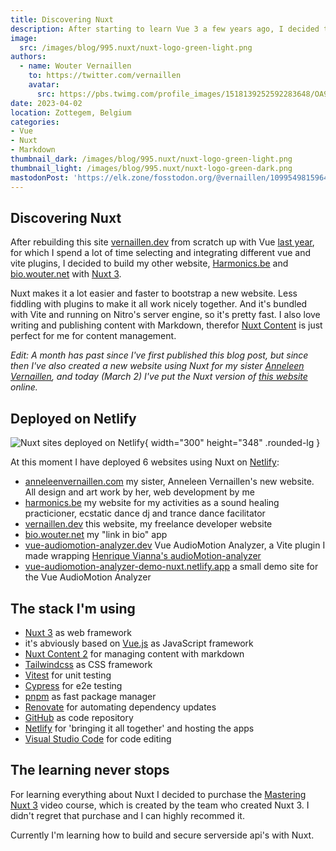 ```yaml
---
title: Discovering Nuxt
description: After starting to learn Vue 3 a few years ago, I decided to continue the learning path to Nuxt 3
image:
  src: /images/blog/995.nuxt/nuxt-logo-green-light.png
authors:
  - name: Wouter Vernaillen
    to: https://twitter.com/vernaillen
    avatar:
      src: https://pbs.twimg.com/profile_images/1518139252592283648/OA9KuIjb_400x400.jpg
date: 2023-04-02
location: Zottegem, Belgium
categories:
- Vue
- Nuxt
- Markdown
thumbnail_dark: /images/blog/995.nuxt/nuxt-logo-green-light.png
thumbnail_light: /images/blog/995.nuxt/nuxt-logo-green-dark.png
mastodonPost: 'https://elk.zone/fosstodon.org/@vernaillen/109954981596443382'
---
```


## Discovering Nuxt

After rebuilding this site [vernaillen.dev](https://vernaillen.dev) from scratch up with Vue [last year](/blog/hello-world-vernaillen-dev), for which I spend a lot of time selecting and integrating different vue and vite plugins, I decided to build my other website, [Harmonics.be](https://harmonics.be) and [bio.wouter.net](https://bio.wouter.net) with [Nuxt 3](https://nuxt.com/).

Nuxt makes it a lot easier and faster to bootstrap a new website. Less fiddling with plugins to make it all work nicely together. 
And it's bundled with Vite and running on Nitro's server engine, so it's pretty fast.
I also love writing and publishing content with Markdown, therefor [Nuxt Content](https://content.nuxtjs.org/) is just perfect for me for content management.

*Edit: A month has past since I've first published this blog post, but since then I've also created a new website using Nuxt for my sister [Anneleen Vernaillen](https://www.anneleenvernaillen.com/), and today (March 2) I've put the Nuxt version of [this website](https://vernaillen.dev) online.*

## Deployed on Netlify

![Nuxt sites deployed on Netlify](/images/blog/995.nuxt/nuxt-on-netlify.png){ width="300" height="348" .rounded-lg }

At this moment I have deployed 6 websites using Nuxt on [Netlify](https://www.netlify.com/):

* [anneleenvernaillen.com](https://anneleenvernaillen.com)
my sister, Anneleen Vernaillen's new website. All design and art work by her, web development by me
* [harmonics.be](https://harmonics.be)
my website for my activities as a sound healing practicioner, ecstatic dance dj and trance dance facilitator
* [vernaillen.dev](https://harmonics.be)
this website, my freelance developer website
* [bio.wouter.net](https://bio.wouter.net)
my "link in bio" app
* [vue-audiomotion-analyzer.dev](https://vue-audiomotion-analyzer.dev/)
Vue AudioMotion Analyzer, a Vite plugin I made wrapping [Henrique Vianna's audioMotion-analyzer](https://audiomotion.dev/#/)
* [vue-audiomotion-analyzer-demo-nuxt.netlify.app](https://vue-audiomotion-analyzer-demo-nuxt.netlify.app/)
a small demo site for the Vue AudioMotion Analyzer

## The stack I'm using

* [Nuxt 3](https://nuxt.com/) as web framework
* it's abviously based on [Vue.js](https://vuejs.org/) as JavaScript framework
* [Nuxt Content 2](https://content.nuxtjs.org/) for managing content with markdown
* [Tailwindcss](https://tailwindcss.com/) as CSS framework
* [Vitest](https://vitest.dev/) for unit testing
* [Cypress](https://www.cypress.io/) for e2e testing
* [pnpm](https://pnpm.io/) as fast package manager
* [Renovate](https://www.mend.io/free-developer-tools/renovate/) for automating dependency updates
* [GitHub](https://github.com/vernaillen) as code repository
* [Netlify](https://netlify.com/) for 'bringing it all together' and hosting the apps
* [Visual Studio Code](https://code.visualstudio.com/) for code editing

## The learning never stops

For learning everything about Nuxt I decided to purchase the [Mastering Nuxt 3](https://masteringnuxt.com/) video course, which is created by the team who created Nuxt 3. I didn't regret that purchase and I can highly recommed it.

Currently I'm learning how to build and secure serverside api's with Nuxt.
